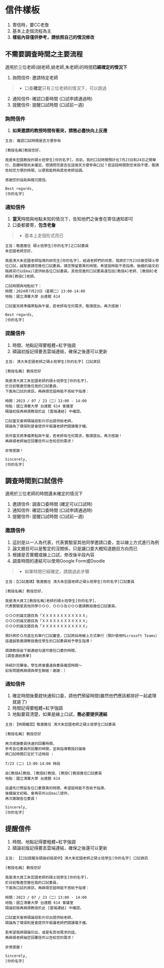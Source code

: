 # 信件樣板

1. 寄信時，要CC老詹
2. 基本上走個流程為主
3. **樣板內容僅供參考，請依照自己的情況修改**

## 不需要調查時間之主要流程

適用於三位老師(胡老師,姚老師,朱老師)的時間**已經確定的情況下**
1. 詢問信件: 邀請特定老師
> - 口委**確定**只有三位老師的情況下，可以跳過
2. 通知信件: 確認口委時間 (口試申請通過時)
3. 提醒信件: 提醒口試時間 (口試前一週)

### 詢問信件

1. **如果邀請的教授時間有衝突，請務必盡快向上反應**

```
主旨: 確認口試時間是否方便參與

[教授名稱]教授您好，

我是朱宏國教授的碩士班學生[你的名字]。目前，我的口試時間預計在7月23日和24日之間舉行，具體時間尚未確定。想請問您是否在這兩天方便參與口試？若這段時間對您來說不便，敬請告知您方便的時間，以便我能夠與其他老師協調。  

感謝您的協助與撥冗閱信。  

Best regards,
[你的名字]
```

### 通知信件

1. **當天**時間與地點未知的情況下，告知他們之後會在寄信通知即可
2. 口委都要寄，**包含老詹**
> - 基本上走個形式而已

```
主旨：敬邀擔任 碩士班學生[你的名字]之口試委員
朱宏國老師您好，

我是清大朱宏國老師指導的研究生[你的名字]，經過老師們的同意，我將於7月23日接受碩士學位口試，誠摯邀請您擔任口試委員。請您預留寶貴的時間，希望屆時能不吝指導。後續的論文初稿將另行以Email提供給各位口試委員。其他受邀的口試委員還包括[教授A]老師、[教授B]老師與[教授C]老師。

口試時間與地點如下：
時間：2024年7月23日（星期二）13:00-14:00
地點：國立清華大學 台達館 614

口試當天將準備茶點與午餐，若老師有任何需求，敬請提出。再次感謝！

Best regards,
[你的名字]
```

### 提醒信件

1. 時間、地點記得要粗體+紅字強調
2. 碩論初版記得要丟雲端連結，確保之後還可以更新

```
主旨: 清大朱宏國老師之碩士班學生[你的名字] 口試資訊

[教授名稱] 教授您好

我是清大資工朱宏國老師的碩士班學生[你的名字]，
於日前敬邀您擔任我的口試委員，
下面為口試的資訊，再麻煩您屆時能不吝給予指導：

時間：2023 / 07 / 23（二）13:00 - 14:00
地點：國立清華大學 台達館 614 會議室
碩論初版再麻煩教授於此 [雲端連結] 中確認。

口試當天會將碩論投影片印出提供給老師，
碩論為了環保則是會提供平板讓老師們閱讀電子檔。

另外當天將準備茶點與午餐，若老師有任何需求，敬請提出。再次感謝！
再麻煩老師抽空回覆信件以告知您的需求！

非常感謝！

Sincerely,
[你的名字]
```
## 調查時間到口試信件

適用於三位老師的時間還未確定的情況下
1. 邀請信件: 調查口委時間 (確定可以口試時)
2. 通知信件: 確認口委時間 (口試申請通過時)
3. 提醒信件: 提醒口試時間 (口試前一週)

### 邀請信件

1. 這封是以一人為代表，代表實驗室其他同學邀請口委，並以線上方式進行為例
2. 論文題目可以是暫定的沒關係，只是讓口委大概知道題目方向而已
3. 根據是否實體或線上口試，修改後半段內容
4. 調查時間的連結可以使用Google Form或Doodle
> - 如果時間已經確定，請跳過此步驟

```
主旨：【口試邀請】敬邀擔任 清大朱宏國老師之碩士班學生[你的名字]口試委員

[教授名稱] 教授您好，

我是清大資工[教授名稱]老師的碩士班學生[你的名字]，
代表實驗室其他同學ＯＯＯ、ＯＯＯ及ＯＯＯ邀請教授擔任口試委員，

ＯＯＯ的論文題目為「ＸＸＸＸＸＸＸＸＸＸＸＸ」
ＯＯＯ的論文題目為「ＸＸＸＸＸＸＸＸＸＸＸＸ」
ＯＯＯ的論文題目為「ＸＸＸＸＸＸＸＸＸＸＸＸ」

預計將於Ｏ月底左右舉行口試審查，口試將採用線上方式舉行（預計使用Microsoft Teams）
這邊誠摯邀請教授擔任學生的口試委員給予學生指導！

煩請教授由下面連結勾選可擔任口委的時間，
[調查連結表單]

待統計完畢後，學生將會盡速與委員確認時間～
如有問題再麻煩與學生聯絡！謝謝：）
```

### 通知信件

1. 確定時間後要趕快通知口委，請他們預留時間(雖然他們應該都排好一起處理就是了)
2. 時間記得要粗體+紅字強調
3. 地點要寫清楚，如果是線上口試，**務必要提供連結**

```
主旨:【時間確認】敬邀擔任 清大朱宏國老師之碩士班學生口試委員

[教授名稱] 教授您好

再次感謝委員快速的回覆時間，
參考各位委員所回覆的時間，並與指導教授討論後
將口試時間訂定於下述時段 :

7/23 (二) 13:00-14:00 時段

由[教授A]教授、[教授B]教授、[教授C]教授擔任口試委員
地點：國立清華大學 台達館 614

這邊先行預留各位口委寶貴的時間，希望屆時能不吝給予指導，
後續論文初稿，會再另外以Email提供，
再次謝謝各位委員！

Sincerely,
[你的名字]
```

## 提醒信件

1. 時間、地點記得要粗體+紅字強調
2. 碩論初版記得要丟雲端連結，確保之後還可以更新

```
主旨: 【口試提醒及碩論初版提供】清大朱宏國老師之碩士班學生[你的名字] 口試資訊

[教授名稱] 教授您好

我是清大資工朱宏國老師的碩士班學生[你的名字]，
於日前敬邀您擔任我的口試委員，
下面為口試的資訊，再麻煩您屆時能不吝給予指導：

時間：2023 / 07 / 23（二）13:00 - 14:00
地點：國立清華大學 台達館 614 會議室
碩論初版再麻煩教授於此 [雲端連結] 中確認。

口試當天會將碩論投影片印出提供給老師，
碩論為了環保則是會提供平板讓老師們閱讀電子檔。

若希望我將碩論印出，或是有其他需求的話，
再麻煩老師抽空回覆信件以告知您的需求！

非常感謝！

Sincerely,
[你的名字]
```
